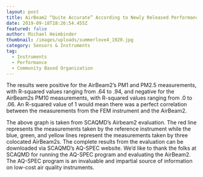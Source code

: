 ```yaml
---
layout: post
title: AirBeam2 “Quite Accurate” According to Newly Released Performance Evaluation
date: 2019-09-18T18:26:54.455Z
featured: false
author: Michael Heimbinder
thumbnail: /images/uploads/summerlove4_1920.jpg
category: Sensors & Instruments
tag:
  - Instruments
  - Performance
  - Community Based Organization
---
```

The results were positive for the AirBeam2’s PM1 and PM2.5 measurements, with R-squared values ranging from .64 to .94, and negative for the AirBeam2s PM10 measurements, with R-squared values ranging from .0 to .06. An R-squared value of 1 would mean there was a perfect correlation between the measurements from the FEM instrument and the AirBeam2.

The above graph is taken from SCAQMD’s Airbeam2 evaluation. The red line represents the measurements taken by the reference instrument while the blue, green, and yellow lines represent the measurements taken by three colocated AirBeam2s. The complete results from the evaluation can be downloaded via SCAQMD’s AQ-SPEC website. We’d like to thank the folks at SCAQMD for running the AQ-SPEC program and evaluating the AirBeam2. The AQ-SPEC program is an invaluable and impartial source of information on low-cost air quality instruments.
